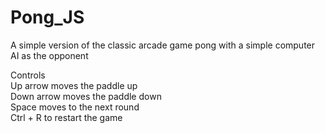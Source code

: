 # Pong_JS
A simple version of the classic arcade game pong with a simple computer AI as the opponent

Controls  
Up arrow moves the paddle up  
Down arrow moves the paddle down  
Space moves to the next round  
Ctrl + R to restart the game
